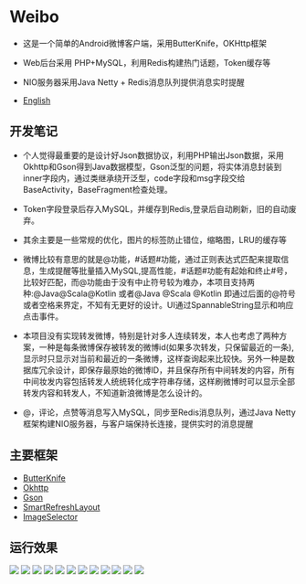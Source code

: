 # Weibo
 
- 这是一个简单的Android微博客户端，采用ButterKnife，OKHttp框架
 
- Web后台采用 PHP+MySQL，利用Redis构建热门话题，Token缓存等

- NIO服务器采用Java Netty + Redis消息队列提供消息实时提醒

- [English](https://github.com/dingdangmao123/weibo/blob/master/README_EN.md)


## 开发笔记

- 个人觉得最重要的是设计好Json数据协议，利用PHP输出Json数据，采用Okhttp和Gson得到Java数据模型，Gson泛型的问题，将实体消息封装到inner字段内，通过类继承绕开泛型，code字段和msg字段交给BaseActivity，BaseFragment检查处理。

-  Token字段登录后存入MySQL，并缓存到Redis,登录后自动刷新，旧的自动废弃。

- 其余主要是一些常规的优化，图片的标签防止错位，缩略图，LRU的缓存等

- 微博比较有意思的就是@功能，#话题#功能，通过正则表达式匹配来提取信息，生成提醒等批量插入MySQL,提高性能，#话题#功能有起始和终止#号，比较好匹配，而@功能由于没有中止符号较为难办，本项目支持两种:@Java@Scala@Kotlin 或者@Java @Scala @Kotlin 即通过后面的@符号或者空格来界定，不知有无更好的设计。UI通过SpannableString显示和响应点击事件。

- 本项目没有实现转发微博，特别是针对多人连续转发，本人也考虑了两种方案，一种是每条微博保存被转发的微博id(如果多次转发，只保留最近的一条),显示时只显示对当前和最近的一条微博，这样查询起来比较快。另外一种是数据库冗余设计，即保存最原始的微博ID，并且保存所有中间转发的内容，所有中间妆发内容包括转发人统统转化成字符串存储，这样刷微博时可以显示全部转发内容和转发人，不知道新浪微博是怎么设计的。

- @，评论，点赞等消息写入MySQL，同步至Redis消息队列，通过Java Netty框架构建NIO服务器，与客户端保持长连接，提供实时的消息提醒


## 主要框架
- [ButterKnife](https://github.com/JakeWharton/butterknife)
- [Okhttp](https://github.com/square/okhttp)
- [Gson](https://github.com/google/gson)
- [SmartRefreshLayout](https://github.com/scwang90/SmartRefreshLayout)
- [ImageSelector](https://github.com/smuyyh/ImageSelector)





## 运行效果

![](https://github.com/dingdangmao123/weico/blob/master/demo/11.png) ![](https://github.com/dingdangmao123/weico/blob/master/demo/12.png) ![](https://github.com/dingdangmao123/weico/blob/master/demo/13.png) ![](https://github.com/dingdangmao123/weico/blob/master/demo/1.png) ![](https://github.com/dingdangmao123/weico/blob/master/demo/2.png) ![](https://github.com/dingdangmao123/weico/blob/master/demo/3.png) ![](https://github.com/dingdangmao123/weico/blob/master/demo/4.png) ![](https://github.com/dingdangmao123/weico/blob/master/demo/5.png) ![](https://github.com/dingdangmao123/weico/blob/master/demo/6.png) ![](https://github.com/dingdangmao123/weico/blob/master/demo/7.png) ![](https://github.com/dingdangmao123/weico/blob/master/demo/8.png) ![](https://github.com/dingdangmao123/weico/blob/master/demo/9.png)

